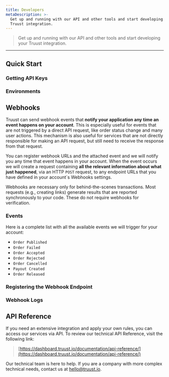```yaml
---
title: Developers
metaDescription: >-
  Get up and running with our API and other tools and start developing your
  Truust integration.
---
```


> Get up and running with our API and other tools and start developing your Truust integration.

---

## Quick Start

### Getting API Keys

### Environments

## Webhooks

Truust can send webhook events that **notify your application any time an event happens on your account**. This is especially useful for events that are not triggered by a direct API request, like order status change and many user actions. This mechanism is also useful for services that are not directly responsible for making an API request, but still need to receive the response from that request.

You can register webhook URLs and the attached event and we will notify you any time that event happens in your account. When the event occurs we will create a request containing **all the relevant information about what just happened**, via an HTTP `POST` request, to any endpoint URLs that you have defined in your account´s Webhooks settings.

Webhooks are necessary only for behind-the-scenes transactions. Most requests (e.g., creating links) generate results that are reported synchronously to your code. These do not require webhooks for verification.

### Events

Here is a complete list with all the available events we will trigger for your account:

- `Order Published`
- `Order Failed`
- `Order Accepted`
- `Order Rejected`
- `Order Cancelled`
- `Payout Created`
- `Order Released`

### Registering the Webhook Endpoint

### Webhook Logs

## API Reference

If you need an extensive integration and apply your own rules, you can access our services via API. To review our technical API Reference, visit the following link:

> [https://dashboard.truust.io/documentation/api-reference/](https://dashboard.truust.io/documentation/api-reference/)

Our technical team is here to help. If you are a company with more complex technical needs, contact us at [hello@truust.io](mailto:hello@truust.io).
